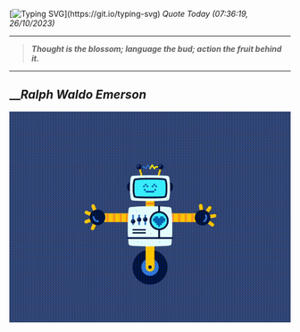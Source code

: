 [![Typing SVG](https://readme-typing-svg.herokuapp.com?font=Press+Start+2P&color=C2F784&size=35&width=900&height=100&lines=Hello+World%2C+I'm+Hung+!)](https://git.io/typing-svg) 
_Quote Today (07:36:19, 26/10/2023)_
___
>**_Thought is the blossom; language the bud; action the fruit behind it._**
___

## __**_Ralph Waldo Emerson_**

![RobotDance](src/assets/images/robot-dancing-dribble.gif?style=center)
